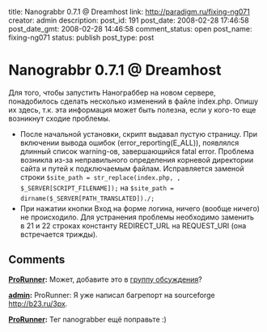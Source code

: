 title: Nanograbbr 0.7.1 @ Dreamhost
link: http://paradigm.ru/fixing-ng071
creator: admin
description: 
post_id: 191
post_date: 2008-02-28 17:46:58
post_date_gmt: 2008-02-28 14:46:58
comment_status: open
post_name: fixing-ng071
status: publish
post_type: post

# Nanograbbr 0.7.1 @ Dreamhost

Для того, чтобы запустить Нанограббер на новом сервере, понадобилось сделать несколько изменений в файле index.php. Опишу их здесь, т.к. эта информация может быть полезна, если у кого-то еще возникнут сходие проблемы.

  * После начальной установки, скрипт выдавал пустую страницу. При включении вывода ошибок (error_reporting(E_ALL)), появлялся длинный список warning-ов, завершающийся fatal error. Проблема возникла из-за неправильного определения корневой директории сайта и путей к подключаемым файлам. Исправляется заменой строки `$site_path = str_replace(index.php, , $_SERVER[SCRIPT_FILENAME]);` на `$site_path = dirname($_SERVER[PATH_TRANSLATED])./;`
  * При нажатии кнопки Вход на форме логина, ничего (вообще ничего) не происходило. Для устранения проблемы необходимо заменить в 21 и 22 строках константу REDIRECT_URL на REQUEST_URI (она встречается трижды).

## Comments

**[ProRunner](#345 "2008-02-28 18:20:36"):** Может, добавите это в [группу обсуждения](http://groups.google.com/group/nanograbbr)?

**[admin](#346 "2008-02-28 18:38:31"):** ProRunner: Я уже написал багрепорт на sourceforge http://b23.ru/3px.

**[ProRunner](#489 "2008-04-05 16:30:04"):** Тег nanograbber ещё поправьте :)

